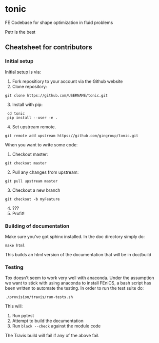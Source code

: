 # tonic
FE Codebase for shape optimization in fluid problems


Petr is the best

## Cheatsheet for contributors

### Initial setup

Initial setup is via:

1. Fork repositiory to your account via the Github website
2. Clone repository:
```
git clone https://github.com/USERNAME/tonic.git
```
3. Install with pip:
```
 cd tonic
 pip install --user -e .
```
4. Set upstream remote.
```
git remote add upstream https://github.com/gingroup/tonic.git
```

When you want to write some code:

1. Checkout master:
```
git checkout master
```
2. Pull any changes from upstream:
```
git pull upstream master
```
3. Checkout a new branch
```
git checkout -b myFeature
```
4. ???
5. Profit!

### Building of documentation

Make sure you've got sphinx installed. In the doc directory simply do:
```
make html
```

This builds an html version of the documentation that will be in doc/build

### Testing

Tox doesn't seem to work very well with anaconda. Under the assumption we want to stick with using anaconda to install FEniCS, a bash script has been written to automate the testing.
In order to run the test suite do:

```
./provision/travis/run-tests.sh
```

This will:
1. Run pytest
2. Attempt to build the documentation
3. Run `black --check` against the module code

The Travis build will fail if any of the above fail.

